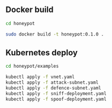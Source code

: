 
## Docker build
```sh
cd honeypot

sudo docker build -t honeypot:0.1.0 .
```

## Kubernetes deploy
```sh
cd honeypot/examples

kubectl apply -f vnet.yaml
kubectl apply -f attack-subnet.yaml
kubectl apply -f defence-subnet.yaml
kubectl apply -f sniff-deployment.yaml
kubectl apply -f spoof-deployment.yaml
```
